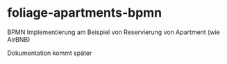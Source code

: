 # foliage-apartments-bpmn
BPMN Implementierung am Beispiel von Reservierung von Apartment (wie AirBNB)

Dokumentation kommt später
